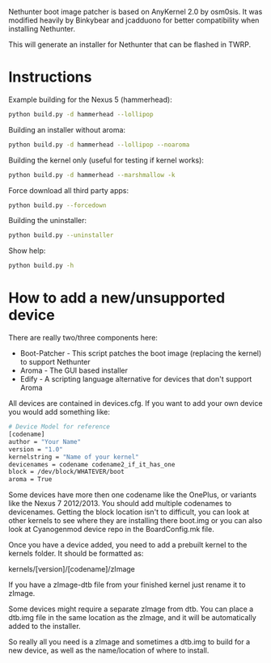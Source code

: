 Nethunter boot image patcher is based on AnyKernel 2.0 by osm0sis.
It was modified heavily by Binkybear and jcadduono for better compatibility when installing Nethunter.

This will generate an installer for Nethunter that can be flashed in TWRP.
# Instructions

Example building for the Nexus 5 (hammerhead):
```sh
python build.py -d hammerhead --lollipop
```
Building an installer without aroma:
```sh
python build.py -d hammerhead --lollipop --noaroma
```
Building the kernel only (useful for testing if kernel works):
```sh
python build.py -d hammerhead --marshmallow -k
```
Force download all third party apps:
```sh
python build.py --forcedown
```
Building the uninstaller:
```sh
python build.py --uninstaller
```
Show help:
```bash
python build.py -h
```

# How to add a new/unsupported device

There are really two/three components here:

* Boot-Patcher - This script patches the boot image (replacing the kernel) to support Nethunter
* Aroma - The GUI based installer
* Edify - A scripting language alternative for devices that don't support Aroma

All devices are contained in devices.cfg.  If you want to add your own device you would add something like:

```sh
# Device Model for reference
[codename]
author = "Your Name"
version = "1.0"
kernelstring = "Name of your kernel"
devicenames = codename codename2_if_it_has_one
block = /dev/block/WHATEVER/boot
aroma = True
```
Some devices have more then one codename like the OnePlus, or variants like the Nexus 7 2012/2013.  You should add multiple codenames to devicenames.  Getting the block location isn't to difficult, you can look at other kernels to see where they are installing there boot.img or you can also look at Cyanogenmod device repo in the BoardConfig.mk file.

Once you have a device added, you need to add a prebuilt kernel to the kernels folder.  It should be formatted as:

kernels/[version]/[codename]/zImage

If you have a zImage-dtb file from your finished kernel just rename it to zImage.

Some devices might require a separate zImage from dtb. You can place a dtb.img file in the same location as the zImage, and it will be automatically added to the installer.

So really all you need is a zImage and sometimes a dtb.img to build for a new device, as well as the name/location of where to install.
